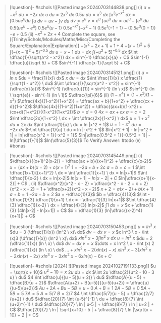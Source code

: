 
> [!question]- #schols ![[Pasted image 20240703144838.png]]
> (i)
> $u = -x^2$
> $du = -2x \ dx$
> $u \ du = 2x^3 \ dx$
> $0.5 u \ du = x^3 \ dx$
> $\int x^3 e^{-x^2} \ dx = \int 0.5 u e^u du$
> $\int u\ dv = uv - \int v \ du$
> $dv = e^u$
> $v = e^u$
> $\int u e^u \ du = u e^u - \int e^u \ du$
> $0.5(u e^u - e^u)$
> $0.5 e^u (u - 1)$
> $0.5 e^{-x^2} (-x^2 - 1)$
> $0.5 e^1 (-1 -1) - (0.5 e^0 (0 - 1))$
> $-e + 0.5$
> (ii)
> $-x^2 + 2x + 4$
>Complete the square, see [[Trinity/Schols/Modules/Maths/Misc/Completing the Square/Explanation|Explanation]]
>$-(x^2 - 2x + 1) + 1 + 4$
>$-(x-1)^2 + 5$
>$\int (-(x-1)^2 + 5)^{-0.5} \ dx$
>$u = x-1$
>$du = dx$
>$\int (-u^2 + 5)^{-0.5} \ dx$
>$\int \dfrac{1}{\sqrt{a^2 - x^2}} dx = sin^{-1} \dfrac{x}{a} + C$
>$sin^{-1} \dfrac{u}{\sqrt 5} + C$
>$sin^{-1} \dfrac{x-1}{\sqrt 5} + C$

>[!question]- #schols  ![[Pasted image 20240703145121.png]]
>(i)
>$u = ln \ x$
>$du = \frac{1}{x}\ dx$
>$x \ du = dx$
>$\int \frac{1}{x} x \dfrac{1}{\sqrt{1 - u^2}} \ du$
>$\int \dfrac{1}{\sqrt{a^2 - x^2}} = sin^{-1} (\dfrac{x}{a})$
>$sin^{-1} (\dfrac{u}{1}) = sin^{-1} (ln \ x)$
>$sin^{-1} (ln \ \sqrt{e}) - sin^{-1} (ln \ 1)$
>$\dfrac{\pi}{6}$
>(ii)
>$(1 - x^4) = (1 + x^2)(1-x^2)$
>$\dfrac{4x}{(1-x^2)(1+x^2)} = \dfrac{ax + b}{1+x^2} + \dfrac{cx + d}{1-x^2}$
>$\dfrac{4x}{(1-x^2)(1+x^2)} = \dfrac{(ax+b)(1-x^2) + (cx+d)(1+x^2)}{(1-x^2)(1+x^2)}$
>$b = d = 0$
>$4x = ax + cx$
>$a = c = 2$
>$\int \dfrac{2x}{1+x^2} \ dx + \int \dfrac{2x}{1-x^2} \ dx$
>$u = 1 + x^2$
>$du = 2x \ dx$
>$\int \dfrac{1}{u} \ du = ln |x^2 + 1|$
>$u = 1 - x^2$
>$du = -2x \ dx$
>$-\int \dfrac{1}{u} \ du = ln |-x^2 + 1|$
>$ln|x^2 + 1| - ln|-x^2 + 1| = ln|\dfrac{x^2 + 1}{-x^2 + 1}$
>$ln|\dfrac{0.5^2 + 1}{-0.5^2 + 1}| - ln|\dfrac{1}{1}|$
>$ln(\dfrac{5}{3})$
>To Verify Answer: #todo 
>(e) #bonus

> [!question]- #schols ![[Pasted image 20240703145449.png]]
> (i)
> $\dfrac{x}{(x+1)^2(x-2)} = \dfrac{ax + b}{(x+1)^2} + \dfrac{c}{x-2}$
> $x = (ax + b)(x-2) + c(x+1)^2$
> $1 = -2a + b + 2c$
> $a = b = c = 1$
> $\int \dfrac{1x+1}{(x+1)^2} \ dx = \int \dfrac{1}{x+1} \ dx = ln|x+1|$
> $\int \dfrac{1}{x-2} \ dx = ln|x-2|$
> $ln|x+1| - ln|x-2| + C$
> $ln|\dfrac{x+1}{x-2}| + C$
> ,
> (ii)
> $\dfrac{x^2}{x^2 - x - 2} = \dfrac{x^2 - x - 2 + x + 2}{x^2 - x - 2} = 1 + \dfrac{x+2}{x^2 - x - 2}$
> $x + 2 = a(x-2) + b(x+1)$
> $a + b = 1$
> $-2a + b = 2$
> $a = -\dfrac{1}{3}$
> $b = \dfrac{4}{3}$
> $\int - \dfrac{1}{3} \dfrac{1}{x+1} \ dx = - \dfrac{1}{3} ln|x+1|$
> $\int \dfrac{4}{3} \dfrac{1}{x-2} \ dx = \dfrac{4}{3} ln|x-2|$
> $\int 1 \ dx = x$
> $x + \dfrac{1}{3} (4ln|x-2| - ln|x+1|) + C$
> $x + \dfrac{1}{3} (ln|\dfrac{(x-2)^4}{x+1}|) + C$

> [!question]- #schols  ![[Pasted image 20240703150453.png]]
> $u = ln^3 \ x$
> $du = 3 (\dfrac{1}{x}) (ln^2 \ x)\ dx$
> $dv = dx$
> $v = x$
> $x ln^3 \ x - \int (x)3 (\dfrac{1}{x}) (ln^2 \ x)\ dx$
> $x ln^3 \ x - 3 \int ln^2 \ x \ dx$
> $u = ln^2 \ x$
> $du = 2 (\dfrac{1}{x}) (ln \ x) \ dx$
> $dv = dx$
> $v = x$
> $\dots + x ln^2 \ x - \int (x) 2 (\dfrac{1}{x}) (ln \ x) \ dx$
> $\dots + x ln^2 \ x - 2(x ln(x) - x)$
> $x ln^3 \ x - 3(x ln^2 \ x - 2x ln(x) - 2x)$
> $x ln^3 \ x - 3x ln^2 \ x - 6x ln(x) - 6x + C$

> [!question]- #schols [2024] ![[Pasted image 20241027191133.png]]
 $u = \sqrt{x + 10}$ 
$u^2 - 10 = x$
 $2u\  du = dx$
 $\int 2u \dfrac{2}{u^2 - 10 - 3 u} \ du$
 $4 \int \dfrac{u}{(u - 5)(u + 2)} \ du$
 $\dfrac{A}{u - 5} + \dfrac{B}{u + 2}$
 $\dfrac{A(u+2) + B(u-5)}{(u-5)(u+2)} = \dfrac{u}{(u-5)(u+2)}$
 $Au + 2A + Bu - 5B = u + 0$
 $A + B = 1$
 $2A - 5B = 0$
 $5A + 5B = 5$
 $7A = 5$
 $A = 5/7$
 $B = 2/7$ 
 $4 \int \dfrac{5/7}{u - 5} + \dfrac{2/7}{u+2} \ du$
 $\dfrac{20}{7} \int (u-5)^{-1} \ du + \dfrac{8}{7} \int (u+2)^{-1} \ du$
$\dfrac{20}{7} \ ln | u-5 | + \dfrac{8}{7} \ ln | u+2 | + C$
 $\dfrac{20}{7} \ ln | \sqrt{x+10} - 5 | + \dfrac{8}{7} \ ln |\sqrt{x + 10} + 2 | + C$ 
 
